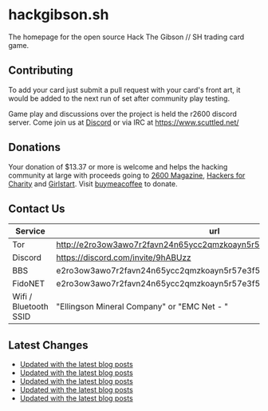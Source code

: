 # hackgibson.sh
The homepage for the open source Hack The Gibson // SH trading card game.


## Contributing

To add your card just submit a pull request with your card's front art, it would be added to the next run of set after community play testing.

Game play and discussions over the project is held the r2600 discord server. Come join us at [Discord](https://discord.com/invite/9hABUzz) or via IRC at https://www.scuttled.net/


## Donations

Your donation of $13.37 or more is welcome and helps the hacking community at large with proceeds going to [2600 Magazine](https://2600.com/), [Hackers for Charity](https://hackersforcharity.org) and [Girlstart](https://girlstart.org).  Visit [buymeacoffee](https://www.buymeacoffee.com/hackgibson.sh) to donate.


## Contact Us

Service | url
-|-
Tor | http://e2ro3ow3awo7r2favn24n65ycc2qmzkoayn5r57e3f56nvjwdcgg32ad.onion
Discord | https://discord.com/invite/9hABUzz
BBS | e2ro3ow3awo7r2favn24n65ycc2qmzkoayn5r57e3f56nvjwdcgg32ad.onion:23
FidoNET | e2ro3ow3awo7r2favn24n65ycc2qmzkoayn5r57e3f56nvjwdcgg32ad.onion:24554
Wifi / Bluetooth SSID | "Ellingson Mineral Company" or "EMC Net - <fidonet address>"

## Latest Changes
<!-- BLOG-POST-LIST:START -->
- [Updated with the latest blog posts](https://github.com/DFW2600/hackgibson.sh/commit/678077f14beab49f6f0c25d568f750b438640b71)
- [Updated with the latest blog posts](https://github.com/DFW2600/hackgibson.sh/commit/3fb6e4deac68c38f1f20314e895b28c643bc454c)
- [Updated with the latest blog posts](https://github.com/DFW2600/hackgibson.sh/commit/474f81cb14bc18ca61fd6af7d596a58679597b55)
- [Updated with the latest blog posts](https://github.com/DFW2600/hackgibson.sh/commit/20c2557d1e274536ea9c88d0a63daa1b9224de9b)
- [Updated with the latest blog posts](https://github.com/DFW2600/hackgibson.sh/commit/9e2c558787e2b8af0d84c2d2f0b7a2f7545d079e)
<!-- BLOG-POST-LIST:END -->
